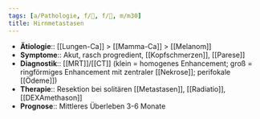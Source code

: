 ```yaml
---
tags: [a/Pathologie, f/🧠, f/🦀, m/m30]
title: Hirnmetastasen
---
```

- **Ätiologie**:: [[Lungen-Ca]] > [[Mamma-Ca]] > [[Melanom]]
- **Symptome**:: Akut, rasch progredient, [[Kopfschmerzen]], [[Parese]]
- **Diagnostik**:: [[MRT]]/[[CT]] (klein = homogenes Enhancement; groß = ringförmiges Enhancement mit zentraler [[Nekrose]]; perifokale [[Ödeme]])
- **Therapie**:: Resektion bei solitären [[Metastasen]], [[Radiatio]], [[DEXAmethason]]
- **Prognose**:: Mittleres Überleben 3-6 Monate